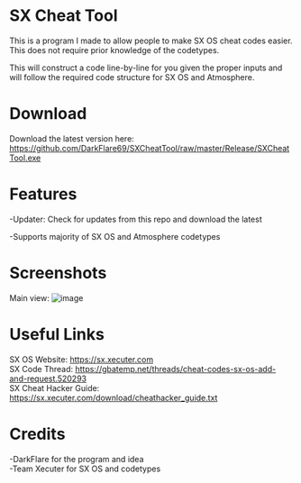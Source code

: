# SX Cheat Tool
This is a program I made to allow people to make SX OS cheat codes easier. This does not require prior knowledge of the codetypes.

This will construct a code line-by-line for you given the proper inputs and will follow the required code structure for SX OS and Atmosphere.

# Download
Download the latest version here: https://github.com/DarkFlare69/SXCheatTool/raw/master/Release/SXCheatTool.exe

# Features
-Updater: Check for updates from this repo and download the latest

-Supports majority of SX OS and Atmosphere codetypes

# Screenshots
Main view:
![image](https://github.com/DarkFlare69/SXCheatTool/assets/10453867/db8ec4f7-a8b8-4fe9-b50c-746d7260e9cd)

# Useful Links
SX OS Website: https://sx.xecuter.com<br/>
SX Code Thread: https://gbatemp.net/threads/cheat-codes-sx-os-add-and-request.520293<br/>
SX Cheat Hacker Guide: https://sx.xecuter.com/download/cheathacker_guide.txt<br/>

# Credits
-DarkFlare for the program and idea<br/>
-Team Xecuter for SX OS and codetypes
